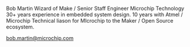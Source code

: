 Bob Martin Wizard of Make / Senior Staff Engineer Microchip Technology
30+ years experience in embedded system design. 10 years with Atmel / Microchip
Technical liason for MIcrochip to the Maker / Open Source ecosystem.

bob.martin@microchip.com

<!---
bobcmartin/bobcmartin is a ✨ special ✨ repository because its `README.md` (this file) appears on your GitHub profile.
You can click the Preview link to take a look at your changes.
--->
